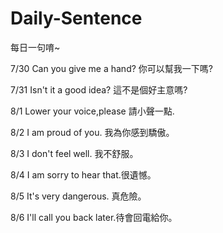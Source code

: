 Daily-Sentence
==============

每日一句唷~

7/30 Can you give me a hand? 你可以幫我一下嗎?

7/31 Isn't it a good idea?   這不是個好主意嗎?

8/1  Lower your voice,please 請小聲一點.

8/2  I am proud of you.      我為你感到驕傲。

8/3  I don't feel well.      我不舒服。

8/4  I am sorry to hear that.很遺憾。

8/5  It's very dangerous.    真危險。

8/6  I'll call you back later.待會回電給你。
